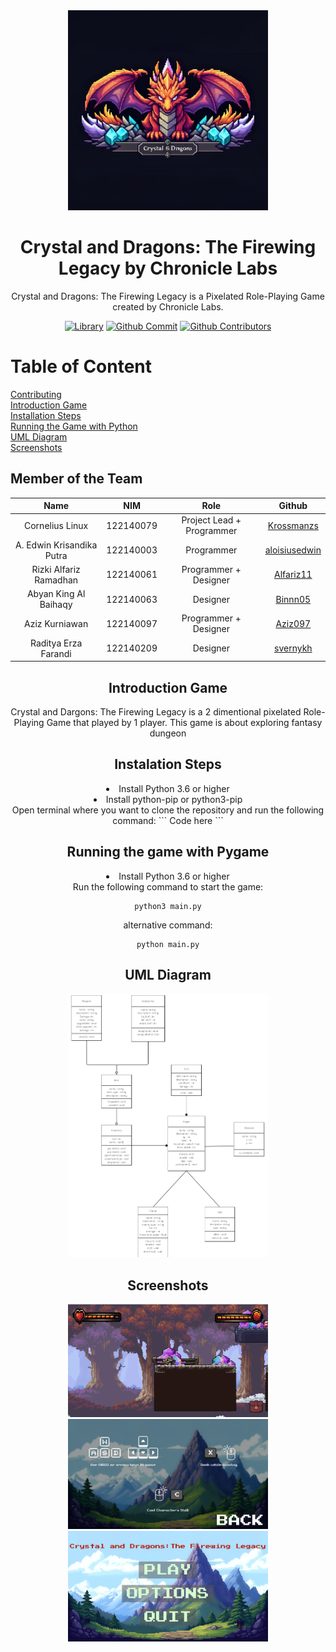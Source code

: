 <div align="center">
<img src="data/images/src/logo-cad.jpeg" style="width: 320px;"/>
<h1> Crystal and Dragons: The Firewing Legacy by Chronicle Labs </h1>

Crystal and Dragons: The Firewing Legacy is a Pixelated Role-Playing Game created by Chronicle Labs.

[![Library](https://img.shields.io/badge/pygame-orange)](#)
[![Github Commit](https://img.shields.io/github/commit-activity/m/Chronicle-Labs-co/Crystal-and-Dragons-The-Firewing-Legacy)](#)
[![Github Contributors](https://img.shields.io/badge/all_contributors-6-orange.svg)](#)
</div>



# Table of Content
[Contributing](#member-of-the-team) <br>
[Introduction Game](#introduction-game) <br>
[Installation Steps](#installation-steps) <br>
[Running the Game with Python](#running-the-game-with-python) <br>
[UML Diagram](#uml-diagram) <br>
[Screenshots](#screenshots) <br>



## Member of the Team
<div align="center">

| Name | NIM | Role | Github |
| :---: | :---: | :---: | :---: |
| Cornelius Linux                   | 122140079 | Project Lead + Programmer                      | [Krossmanzs](https://github.com/Krossmanzs) |
| A. Edwin Krisandika Putra   | 122140003 | Programmer                           | [aloisiusedwin](https://github.com/aloisiusedwin) |
| Rizki Alfariz Ramadhan       | 122140061 | Programmer + Designer                          | [Alfariz11](https://github.com/Alfariz11)    |
| Abyan King Al Baihaqy       | 122140063 | Designer                          | [Binnn05](https://github.com/Binnn05) |
| Aziz Kurniawan                   | 122140097 | Programmer + Designer | [Aziz097](https://github.com/Aziz097) |
| Raditya Erza Farandi           | 122140209 | Designer  | [svernykh](https://github.com/svernykh) |

## Introduction Game
Crystal and Dargons: The Firewing Legacy is a 2 dimentional pixelated Role-Playing Game
that played by 1 player. This game is about exploring fantasy dungeon 


## Instalation Steps
<li> Install Python 3.6 or higher</li>
<li> Install python-pip or python3-pip</li>
Open terminal where you want to clone the repository and run the following command:
```
Code here
```

## Running the game with Pygame
<li> Install Python 3.6 or higher</li>
Run the following command to start the game:

```
python3 main.py
```
alternative command:
```
python main.py
```

## UML Diagram
<img src="data/images/uml.png" style="width: 320px;"/>

## Screenshots
<img src="data/images/Tampilan game.png" style="width: 320px;"/>
<img src="data/images/tutorial.png" style="width: 320px;"/>
<img src="data/images/tampilanmenu.jpg" style="width: 320px;"/>
